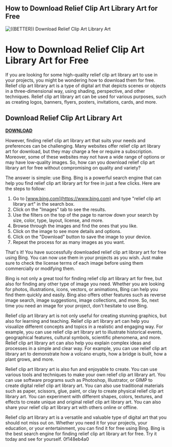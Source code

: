 ## How to Download Relief Clip Art Library Art for Free

 
![((BETTER)) Download Relief Clip Art Library Art](https://encrypted-tbn0.gstatic.com/images?q=tbn:ANd9GcTyPvQFpDlJBv7DB3BO1ghpHs_6_eilAYsy5Dy-N0aT4GL06wGqkJfBxT8)

 
# How to Download Relief Clip Art Library Art for Free
 
If you are looking for some high-quality relief clip art library art to use in your projects, you might be wondering how to download them for free. Relief clip art library art is a type of digital art that depicts scenes or objects in a three-dimensional way, using shading, perspective, and other techniques. Relief clip art library art can be used for various purposes, such as creating logos, banners, flyers, posters, invitations, cards, and more.
 
## Download Relief Clip Art Library Art


[**DOWNLOAD**](https://www.google.com/url?q=https%3A%2F%2Fssurll.com%2F2tKADP&sa=D&sntz=1&usg=AOvVaw12Iq9-rKX2NixkCy2PbR1h)

 
However, finding relief clip art library art that suits your needs and preferences can be challenging. Many websites offer relief clip art library art for download, but they may charge a fee or require a subscription. Moreover, some of these websites may not have a wide range of options or may have low-quality images. So, how can you download relief clip art library art for free without compromising on quality and variety?
 
The answer is simple: use Bing. Bing is a powerful search engine that can help you find relief clip art library art for free in just a few clicks. Here are the steps to follow:
 
1. Go to [www.bing.com](https://www.bing.com) and type "relief clip art library art" in the search box.
2. Click on the "Images" tab to see the results.
3. Use the filters on the top of the page to narrow down your search by size, color, type, layout, license, and more.
4. Browse through the images and find the ones that you like.
5. Click on the image to see more details and options.
6. Click on the "Download" button to save the image to your device.
7. Repeat the process for as many images as you want.

That's it! You have successfully downloaded relief clip art library art for free using Bing. You can now use them in your projects as you wish. Just make sure to check the license terms of each image before using them commercially or modifying them.
 
Bing is not only a great tool for finding relief clip art library art for free, but also for finding any other type of image you need. Whether you are looking for photos, illustrations, icons, vectors, or animations, Bing can help you find them quickly and easily. Bing also offers other features such as reverse image search, image suggestions, image collections, and more. So, next time you need an image for your project, don't hesitate to use Bing.
  
Relief clip art library art is not only useful for creating stunning graphics, but also for learning and teaching. Relief clip art library art can help you visualize different concepts and topics in a realistic and engaging way. For example, you can use relief clip art library art to illustrate historical events, geographical features, cultural symbols, scientific phenomena, and more. Relief clip art library art can also help you explain complex ideas and processes in a simple and clear way. For example, you can use relief clip art library art to demonstrate how a volcano erupts, how a bridge is built, how a plant grows, and more.
 
Relief clip art library art is also fun and enjoyable to create. You can use various tools and techniques to make your own relief clip art library art. You can use software programs such as Photoshop, Illustrator, or GIMP to create digital relief clip art library art. You can also use traditional materials such as paper, scissors, glue, paint, or clay to create physical relief clip art library art. You can experiment with different shapes, colors, textures, and effects to create unique and original relief clip art library art. You can also share your relief clip art library art with others online or offline.
 
Relief clip art library art is a versatile and valuable type of digital art that you should not miss out on. Whether you need it for your projects, your education, or your entertainment, you can find it for free using Bing. Bing is the best search engine for finding relief clip art library art for free. Try it today and see for yourself.
 0f148eb4a0
